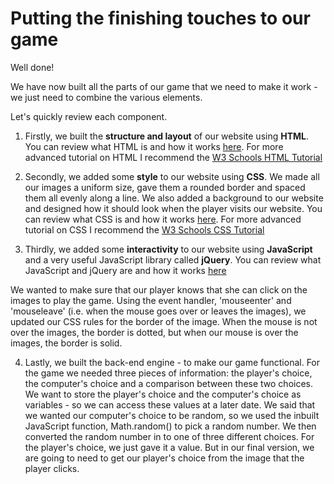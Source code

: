 Putting the finishing touches to our game
=========================================

Well done! 

We have now built all the parts of our game that we need to make it work - we just need to combine the various elements.

Let's quickly review each component.

1. Firstly, we built the **structure and layout** of our website using **HTML**. You can review what HTML is and how it works [here](https://github.com/InterfaithCoding/frontend/blob/master/html.md). For more advanced tutorial on HTML I recommend the [W3 Schools HTML Tutorial](http://www.w3schools.com/html/)

2. Secondly, we added some **style** to our website using **CSS**. We made all our images a uniform size, gave them a rounded border and spaced them all evenly along a line. We also added a background to our website and designed how it should look when the player visits our website. You can review what CSS is and how it works [here](https://github.com/InterfaithCoding/frontend/blob/master/css.md). For more advanced tutorial on CSS I recommend the [W3 Schools CSS Tutorial](http://www.w3schools.com/css/)

3. Thirdly, we added some **interactivity** to our website using **JavaScript** and a very useful JavaScript library called **jQuery**. You can review what JavaScript and jQuery are and how it works [here](https://github.com/InterfaithCoding/frontend/blob/master/js.md)

We wanted to make sure that our player knows that she can click on the images to play the game. Using the event handler, 'mouseenter' and 'mouseleave' (i.e. when the mouse goes over or leaves the images), we updated our CSS rules for the border of the image. When the mouse is not over the images, the border is dotted, but when our mouse is over the images, the border is solid. 


4. Lastly, we built the back-end engine - to make our game functional. For the game we needed three pieces of information: the player's choice, the computer's choice and a comparison between these two choices. We want to store the player's choice and the computer's choice as variables - so we can access these values at a later date. We said that we wanted our computer's choice to be random, so we used the inbuilt JavaScript function, Math.random() to pick a random number. We then converted the random number in to one of three different choices. For the player's choice, we just gave it a value. But in our final version, we are going to need to get our player's choice from the image that the player clicks. 
